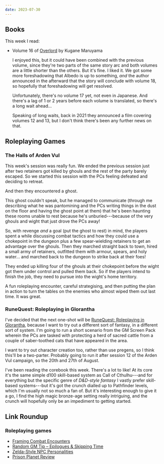 ```yaml
---
date: 2023-07-30
---
```


## Books

This week I read:

- Volume 16 of [Overlord][] by Kugane Maruyama

  I enjoyed this, but it could have been combined with the previous volume,
  since they're two parts of the same story arc and both volumes are a little
  shorter than the others.  But it's fine.  I liked it.  We got some more
  foreshadowing that Albedo is up to something, *and* the author announced in
  the afterward that the story will conclude with volume 18, so hopefully that
  foreshadowing will get resolved.
  
  Unfortunately, there's no volume 17 yet, not even in Japanese.  And there's a
  lag of 1 or 2 years before each volume is translated, so there's a long wait
  ahead...
  
  Speaking of long waits, back in 2021 they announced a film covering volumes 12
  and 13, but I don't think there's been any further news on that.

[Overlord]: https://en.wikipedia.org/wiki/Overlord_(novel_series)


## Roleplaying Games

### The Halls of Arden Vul

This week's session was really fun.  We ended the previous session just after
two retainers got killed by ghouls and the rest of the party barely escaped.  So
we started this session with the PCs feeling defeated and deciding to retreat.

And then they encountered a ghost.

This ghost couldn't speak, but he managed to communicate (through me describing
what he was pantomining and the PCs writing things in the dust on the floor and
having the ghost point at them) that he's been haunting these rooms unable to
rest because he's unburied---because of the very ghouls and wight that just
drove the PCs away!

So, with revenge *and* a goal (put the ghost to rest) in mind, the players spent
a while discussing combat tactics and how they could use a chokepoint in the
dungeon plus a few spear-wielding retainers to get an advantage over the ghouls.
Then they marched straight back to town, hired a small army of retainers,
outfitted them with armour, spears, and holy water... and marched back to the
dungeon to strike back at their foes!

They ended up killing four of the ghouls at their chokepoint before the wight
got them under control and pulled them back.  So if the players intend to finish
the job, they need to pursue into the wight's home territory.

A fun roleplaying encounter, careful strategising, and then putting the plan in
action to turn the tables on the enemies who almost wiped them out last time.
It was great.

### RuneQuest: Roleplaying in Glorantha

I've decided that the next one-shot will be [RuneQuest: Roleplaying in
Glorantha][], because I want to try out a different sort of fantasy, in a
different sort of system.  I'm going to run a short scenario from the GM Screen
Pack wherein the PCs are tasked with protecting a herd of sacred cattle from a
couple of saber-toothed cats that have appeared in the area.

I want to try out character creation too, rather than use pregens, so I think
this'll be a two-parter.  Probably going to run it after session 12 of the Arden
Vul campaign, so the 20th and 27th of August.

I've been reading the corebook this week.  There's a lot to like!  At its core
it's the same simple d100 skill-based system as Call of Cthulhu---and for
everything but the specific genre of *D&D-style fantasy* I vastly prefer
skill-based systems---but it's got the crunch dialled up to Pathfinder levels,
which I'm usually not so much a fan of.  But it's interesting enough to give it
a go, I find the high magic bronze-age setting really intriguing, and the crunch
will hopefully only be an impediment to getting started.

[RuneQuest: Roleplaying in Glorantha]: https://www.chaosium.com/runequest-roleplaying-in-glorantha-hardcover/


## Link Roundup

### Roleplaying games

- [Framing Combat Encounters](https://thealexandrian.net/wordpress/49718/roleplaying-games/framing-combat-encounters)
- [Random GM Tip – Epilogues & Skipping Time](https://thealexandrian.net/wordpress/49681/roleplaying-games/random-gm-tip-epilogues-skipping-time)
- [Zelda-Style NPC Personalities](https://todistantlands.github.io/2023/06/13/zelda-npcs.html)
- [Prison Planet Review](https://lukegearing.blot.im/prison-planet-review)
